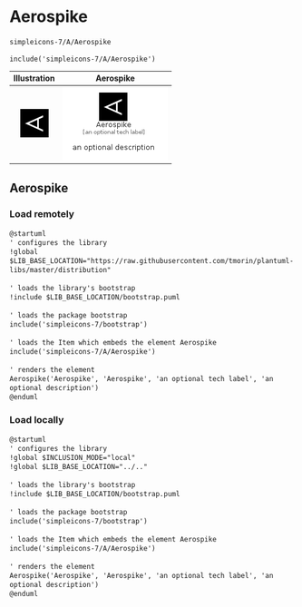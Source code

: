 # Aerospike


```text
simpleicons-7/A/Aerospike
```

```text
include('simpleicons-7/A/Aerospike')
```



| Illustration | Aerospike |
| :---: | :---: |
| ![illustration for Illustration](../../simpleicons-7/A/Aerospike.png) | ![illustration for Aerospike](../../simpleicons-7/A/Aerospike.Local.png) |




## Aerospike

### Load remotely
```plantuml
@startuml
' configures the library
!global $LIB_BASE_LOCATION="https://raw.githubusercontent.com/tmorin/plantuml-libs/master/distribution"

' loads the library's bootstrap
!include $LIB_BASE_LOCATION/bootstrap.puml

' loads the package bootstrap
include('simpleicons-7/bootstrap')

' loads the Item which embeds the element Aerospike
include('simpleicons-7/A/Aerospike')

' renders the element
Aerospike('Aerospike', 'Aerospike', 'an optional tech label', 'an optional description')
@enduml
```

### Load locally
```plantuml
@startuml
' configures the library
!global $INCLUSION_MODE="local"
!global $LIB_BASE_LOCATION="../.."

' loads the library's bootstrap
!include $LIB_BASE_LOCATION/bootstrap.puml

' loads the package bootstrap
include('simpleicons-7/bootstrap')

' loads the Item which embeds the element Aerospike
include('simpleicons-7/A/Aerospike')

' renders the element
Aerospike('Aerospike', 'Aerospike', 'an optional tech label', 'an optional description')
@enduml
```

